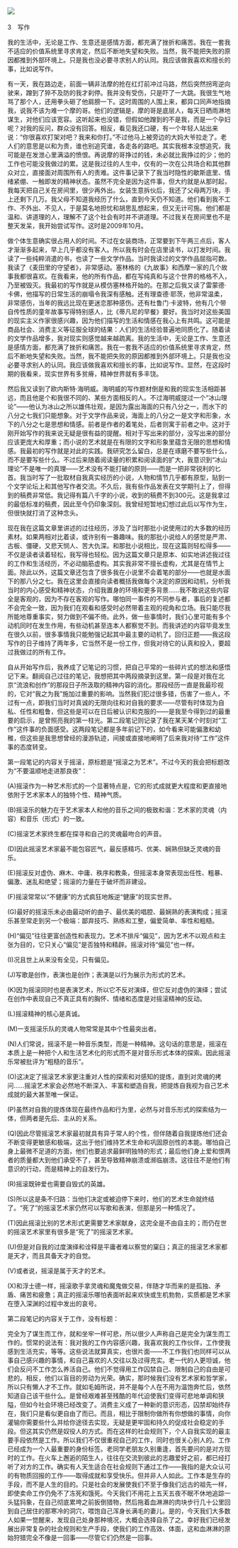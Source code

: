   

## ![](epub/我在北京送快递%20(胡安焉)%20(Z-Library)/images/00001.png)  
3　写作

我的生活中，无论是工作、生意还是感情方面，都充满了挫折和痛苦。我在一套我不适应的价值系统里寻求肯定，然后不断地失望和失败。当然，我不能把失败的原因都推到外部环境上。只是我也没必要寻求别人的认同。我应该做我喜欢和擅长的事，比如说写作。

有一天，我在路边走，前面一辆非法摩的抢在红灯前冲过马路，然后突然拐弯逆向驶来，蹭到了猝不及防的我才刹停。我并没有受伤，只是吓了一大跳。我很生气地骂了那个人，还用拳头砸了他肩膀一下。这时周围的人围上来，都异口同声地指摘我，说我不该为难一个摩的哥。他们的逻辑是，摩的哥是底层人，每天日晒雨淋地谋生，对他们应该宽容。这听起来也没错，但假如他蹭到的不是我，而是一个孕妇呢？对我的反问，群众没有回答。相反，看见我还口硬，有一个年轻人站出来说：“你很喜欢打架对吧？我来和你打。”不过他马上被旁边的大妈大爷拉走了。老人们的意思是以和为贵，谁也别追究谁，各走各的路吧。其实我根本没想追究，我可能是在发泄心里满溢的愤恨。再说摩的哥挣过的钱，未必就比我挣过的少；他的工作也可能没我做过的累。这是我过往的人生中，仅有的一次在公共场合和其他群众对立，直接面对周围所有人的责难。这件事记录下了我当时隐性的歇斯底里、情绪紧绷、一触即发的精神状态。虽然不完全是因为这件事，但大约就是从那时起，我每天把自己关在房间里，很少再外出。女装生意拆伙后，我还了父母两万块，手上还剩下几万。我父母不知道我经历了什么，直到今天仍不知道。他们看到我不工作、不外出、不见人，于是莫名地担忧和胡思乱想起来，但又无计可施。他们都是温和、讲道理的人，理解不了这个社会有时并不讲道理。不过我关在房间里也不是整天发呆，我开始尝试写作。这时是2009年10月。

  

做个体生意确实很占用人的时间。不过在女装商场，正常要到下午两三点后，客人才渐渐多起来，早上几乎都没有客人。所以我有时会在店里读书，以打发时间。我读了一些纯粹消遣的书，也读了一些文学作品。当时我读过的文学作品屈指可数。我读了《麦田里的守望者》，非常感动。塞林格的《九故事》和西摩一家的几个故事我都很喜欢。在我看来，他的所有作品，都在写纯真和与这个世界的格格不入，乃至被毁灭。我最初的写作就是从模仿塞林格开始的。在那之后我又读了雷蒙德·卡佛，他描写的日常生活的崩塌令我深有感触。还有理查德·耶茨，他非常温柔，非常感伤，当年的我远比现在更迷恋那种感伤。还有杜鲁门·卡波特，他有几个带自传性质的童年故事写得特别感人，比《蒂凡尼的早餐》要好。我当时对这些美国的现实主义作家很感兴趣，因为他们描写的生活和情感在我心上有共鸣。这可能是商品社会、消费主义等征服全球的结果：人们的生活经验普遍地同质化了。随着读的文学作品增多，我对现实则感觉越来越疏离。我的生活中，无论是工作、生意还是感情方面，都充满了挫折和痛苦。我在一套我不适应的价值系统里寻求肯定，然后不断地失望和失败。当然，我不能把失败的原因都推到外部环境上。只是我也没必要寻求别人的认同。我应该做我喜欢和擅长的事，比如说写作。显然，在这段时期的我看来，现实世界有多贫瘠，精神世界就有多丰饶。

然后我又读到了欧内斯特·海明威。海明威的写作题材倒是和我的现实生活相距甚远，而且他是个和我很不同的、某些方面相反的人。不过海明威提过一个“冰山理论”——他认为冰山之所以雄伟壮观，是因为露出海面的只有八分之一，而水下的八分之七我们只能想象。对于文学作品来说，海面上的八分之一是文字和形象，水下的八分之七是思想和情感。前者是作者的着笔处，后者则寓于前者之中。这对于刚开始写作的我来说无疑是很有益的提醒。相对于写出来的部分，没写出来的部分应该更庞大和厚重；而小说的艺术就是在有限的文字和形象里蕴含无限的思想和情感。我最初的写作就是对此的实践。我研究怎么留白，总是在琢磨不要写些什么，而不是要写些什么。不过后来随着阅读量的积累和阅读面的扩大，我意识到“冰山理论”不是唯一的真理——艺术没有不能打破的原则——而是一把非常锐利的匕首。我当时写了一批取材自我真实经历的小说，人物和情节几乎都有原型，贴到一个文学论坛上和其他写作者交流。不久后，我有些作品发表在文学期刊上了，但得到的稿费非常低。我记得有篇八千字的小说，收到的稿费不到300元。这是我拿过的最低标准的稿费，因此至今仍印象深刻。我曾经短暂地幻想过此后以写作为生，但很快就打消了这种念头。

现在我在这篇文章里讲述的过往经历，涉及了当时那批小说使用过的大多数的经历素材。如果两相对比着读，或许别有一番趣味。我的那批小说给人的感觉是严肃、古板、僵硬，又悲天悯人、苦大仇深。和那批小说相比，现在这篇则轻松得多——不仅是读者读着轻松，我写得也轻松。因为这篇文章只是原本、如实地讲述我过往的工作和生活经历，不必动脑筋虚构。其实我非常不擅长虚构，尤其是在情节上面。除此以外，这篇文章还包含了很多我在小说里不会着笔的部分——也就是水面下的那八分之七。我在这里会直接向读者概括我做每个决定的原因和动机，分析我当时的内心感受和精神状态，介绍我置身的环境和更多背景……我不敢说这些内容全是客观的，因为不存在客观的写作。哪怕同一事件的不同参与者，事后的复述都不会完全一致，因为我们在观看和感受时必然带着主观的视角和立场。我只能尽我所能地尊重事实，努力做到不偏不倚。此外，做一些事情时，我们心里可能有多个动机同时在发生作用，有些动机甚至连本人都察觉不到。而我讲述的内容毕竟发生在很久以前，很多事情我只能勉强记起其中最主要的动机了。回归正题——我这段写作的日子维持了两年多，它当然不是一份工作，但我对待它的认真和投入，要超过我做过的所有工作。

  

自从开始写作后，我养成了记笔记的习惯，把自己平常的一些碎片式的想法和感悟记下来。翻阅自己过往的笔记，我想把其中两段摘录到这里。第一段是对我在北京“流浪和创作”的那段日子所汲取的精神内容的消化。那段经历一直是我最珍视的，它对“我之为我”施加过重要的影响。当然我们犯过很多错，伤害了一些人，不过有一点，即我们当时对真诚的无限向往和对自我的要求——尽管有时体现为自私、任性和粗鲁，但这些是可以在日后被认识和克服的——是我至今得到过的最重要的启示，是曾照亮我的第一柱光。第二段笔记则记录了我在某天某个时刻对“工作”这件事的负面感受。这两段笔记都是多年前记下的，如今看来可能偏激和幼稚，但这些是我思想曾经的漫游轨迹，间接或直接地阐明了后来我对待“工作”这件事的态度转变。

第一段笔记的内容关于摇滚，原标题是“摇滚之为艺术”。不过今天的我会把标题改为“不要温顺地走进那良夜”：

(A)摇滚作为一种艺术形式的一个显著特点是，它的形式成就更大程度和更直接地依附于艺术家本人的独特个性、精神气质。

(B)摇滚乐的魅力在于艺术家本人和他的音乐之间的极致和谐：艺术家的灵魂（内容）和音乐（形式）的一致。

(C)摇滚艺术家终生都在探寻和自己的灵魂最吻合的声音。

(D)因此摇滚艺术家最不能包容匠气，最反感精巧、优美、娴熟但缺乏灵魂的音乐。

(E)摇滚反对虚伪、麻木、中庸、秩序和教条，但摇滚本身常表现出任性、粗暴、偏激、迷乱和绝望；摇滚的力量在于破坏而非建设。

(F)摇滚常常以“不健康”的方式疯狂地叛逆“健康”的现实世界。

(G)最好的摇滚乐未必由最动听的曲子、最优美的唱腔、最娴熟的表演构成；摇滚乐甚至常走到另一个极端：鄙弃技巧、熟练和工整，偏爱简单、率性和粗糙。

(H)“偏见”往往更富创造性和表现力。艺术不排斥“偏见”，因为艺术不以观点和主张为目的，它只关心“偏见”是否独特和精辟。摇滚对待“偏见”也一样。

(I)况且世上从来没有全见，只有偏见。

(J)写歌是创作，表演也是创作；表演是以行为展示为形式的艺术。

(K)因为摇滚同时也是表演艺术，所以它不反对演绎，但它反对虚伪的演绎；尝试在创作中表现自己不真正具有的胸怀、情绪和态度是对摇滚精神的反动。

(L)摇滚精神的核心是真诚。

(M)一支摇滚乐队的灵魂人物常常是其中个性最突出者。

(N)人们常说，摇滚不是一种音乐类型，而是一种精神。这句话的意思是，摇滚在本质上是一种把个人和生活艺术化的形式而不是对音乐形式本体的探索。因此摇滚乐常被批评为“粗糙的音乐”。

(O)这决定了摇滚艺术家更注重对人性的探索和对感知的提炼，直到对灵魂的拷问……摇滚艺术家会必然地不断深入、丰富和塑造自我，把提炼自我视为自己艺术成就的最大甚至唯一保证。

(P)虽然对自我的提炼体现在最终作品和行为里，必然与对音乐形式的探索结为一体，但两者是先后、主从的关系。

(Q)因此尽管摇滚艺术家最初就具有异于常人的个性，但伴随着自我提炼他们还会不断变得更敏感和极端，这出于他们维持艺术生命和巩固原创性的本能。哪怕自己身上最微不足道的方面，他们也要追求最鲜明独特的形式；最后他们身上爱和恨两者的质量都大到他们承受不了，甚至导致精神崩溃或濒临崩溃。这往往不是他们有意识的行动，而是精神上的自发行为。

(R)摇滚既钟爱也需要自毁式的英雄。

(S)所以这是条不归路：当他们决定或被迫停下来时，他们的艺术生命就终结了。“死了”的摇滚艺术家仍然可以写歌和表演，但那是另一种情况了。

(T)因此摇滚比别的艺术形式更需要艺术家献身，这完全是不由自主的；而仍在世的摇滚艺术家里有很多是“死了”的摇滚艺术家。

(U)但是对自我的过度演绎和诠释是平庸者难以察觉的窠臼；真正的摇滚艺术家都是天才，而且具备天才的自觉。

(V)或者说，摇滚是属于天才的艺术。

(X)和浮士德一样，摇滚歌手拿灵魂和魔鬼做交易，伴随才华而来的是孤独、矛盾、痛苦和疲惫；真正的摇滚乐哪怕表面听起来欢快或生机勃勃，实质都是艺术家在堕入深渊的过程中发出的哀号。

第二段笔记的内容关于工作，没有标题：

完全为了谋生而工作，就和坐牢一样可悲，所以很少人声称自己是完全为谋生而工作的。惯常的说法有：我对我的工作内容感兴趣，我喜欢我的工作伙伴，工作使我感到生活充实，等等。这些说法就算真实，也很片面——不工作我们也同样可以从事自己感兴趣的事情，和自己喜欢的人交往以及过得充实。老一代的人更坦诚，他们会反问不工作怎么养活自己。他们不觉得用工作囚禁自己、限制自己的自由是可悲的。相反，他们以盲目的劳动为光荣。确实，那时候我们没有艺术家和哲学家，所以只有懒人才不工作。就如毛姆所说，并不是每个人在不用为温饱奔忙后，依然知道自己该干些什么。是曾经艰难甚至残酷的年代迫使我们变得可悲地单调和狭隘，但如今社会环境已经改变了。消费主义成了一种新的意识形态，囚禁却始终存在，我们只是看似更自由了而已。而且，相比于限制你做所有你想做的事情，向你灌输你需要些什么并给你途径去实现，无疑是更牢固和持久的促成社会稳定的手段。但这其实仍然是奴役人的方式。而在这样的社会规则下，个人自我实现的最主要手段依然是工作。所以我们不仅很重视自己的工作，同时也很关心别人的。工作已经成为一个人最重要的身份标签。老同学老朋友久别重逢，首先要问的是对方现时的工作。在火车上邂逅的陌生人，往往在交流到彼此的志趣爱好之前，都已经打听了对方的工作。确实有人天生适合在社会规则下通过工作——我指的是大众认可的有物质回报的工作——取得成就和享受快乐。但并非人人如此。工作本是生存的手段，而不是人生的目的。只是社会的发展使我们不至于像我们远古的祖先一样，即使卖命工作仍免不了冻死和饿死。今天我们不用花上五天五夜不眠不休地追踪一头猛犸象，在自己彻底累垮之前扳倒猎物，然后拖着血淋淋的肉块步行几十公里回到自己居住的那寒冷的洞穴，喂饱自己浑身长满毛的妻儿。是的，今天我们大多数人如果一觉醒来，发现自己处身那种境况，大概会选择自杀了之。幸好我们已经发展出非常复杂的社会规则和生产手段，使我们的工作高效、体面，这和血淋淋的原始狩猎完全不像是一回事——尽管它们仍然是一回事。